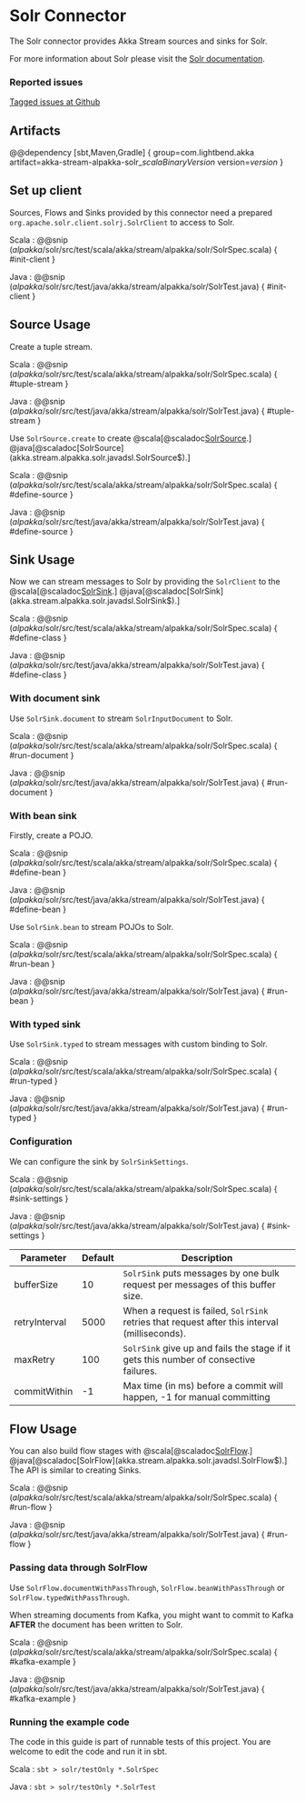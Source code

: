 # Solr Connector

The Solr connector provides Akka Stream sources and sinks for Solr.

For more information about Solr please visit the [Solr documentation](http://lucene.apache.org/solr/resources.html).


### Reported issues

[Tagged issues at Github](https://github.com/akka/alpakka/labels/p%3Asolr)


## Artifacts

@@dependency [sbt,Maven,Gradle] {
  group=com.lightbend.akka
  artifact=akka-stream-alpakka-solr_$scalaBinaryVersion$
  version=$version$
}

## Set up client

Sources, Flows and Sinks provided by this connector need a prepared `org.apache.solr.client.solrj.SolrClient` to
access to Solr.


Scala
: @@snip ($alpakka$/solr/src/test/scala/akka/stream/alpakka/solr/SolrSpec.scala) { #init-client }

Java
: @@snip ($alpakka$/solr/src/test/java/akka/stream/alpakka/solr/SolrTest.java) { #init-client }


## Source Usage

Create a tuple stream.

Scala
: @@snip ($alpakka$/solr/src/test/scala/akka/stream/alpakka/solr/SolrSpec.scala) { #tuple-stream }

Java
: @@snip ($alpakka$/solr/src/test/java/akka/stream/alpakka/solr/SolrTest.java) { #tuple-stream }


Use `SolrSource.create` to create 
@scala[@scaladoc[SolrSource](akka.stream.alpakka.solr.scaladsl.SolrSource$).]
@java[@scaladoc[SolrSource](akka.stream.alpakka.solr.javadsl.SolrSource$).]


Scala
: @@snip ($alpakka$/solr/src/test/scala/akka/stream/alpakka/solr/SolrSpec.scala) { #define-source }

Java
: @@snip ($alpakka$/solr/src/test/java/akka/stream/alpakka/solr/SolrTest.java) { #define-source }

## Sink Usage

Now we can stream messages to Solr by providing the `SolrClient` to the
@scala[@scaladoc[SolrSink](akka.stream.alpakka.solr.scaladsl.SolrSink$).]
@java[@scaladoc[SolrSink](akka.stream.alpakka.solr.javadsl.SolrSink$).]


Scala
: @@snip ($alpakka$/solr/src/test/scala/akka/stream/alpakka/solr/SolrSpec.scala) { #define-class }

Java
: @@snip ($alpakka$/solr/src/test/java/akka/stream/alpakka/solr/SolrTest.java) { #define-class }

### With document sink

Use `SolrSink.document` to stream `SolrInputDocument` to Solr.


Scala
: @@snip ($alpakka$/solr/src/test/scala/akka/stream/alpakka/solr/SolrSpec.scala) { #run-document }

Java
: @@snip ($alpakka$/solr/src/test/java/akka/stream/alpakka/solr/SolrTest.java) { #run-document }

### With bean sink

Firstly, create a POJO.

Scala
: @@snip ($alpakka$/solr/src/test/scala/akka/stream/alpakka/solr/SolrSpec.scala) { #define-bean }

Java
: @@snip ($alpakka$/solr/src/test/java/akka/stream/alpakka/solr/SolrTest.java) { #define-bean }

Use `SolrSink.bean` to stream POJOs to Solr.


Scala
: @@snip ($alpakka$/solr/src/test/scala/akka/stream/alpakka/solr/SolrSpec.scala) { #run-bean }

Java
: @@snip ($alpakka$/solr/src/test/java/akka/stream/alpakka/solr/SolrTest.java) { #run-bean }

### With typed sink

Use `SolrSink.typed` to stream messages with custom binding to Solr.


Scala
: @@snip ($alpakka$/solr/src/test/scala/akka/stream/alpakka/solr/SolrSpec.scala) { #run-typed }

Java
: @@snip ($alpakka$/solr/src/test/java/akka/stream/alpakka/solr/SolrTest.java) { #run-typed }

### Configuration

We can configure the sink by `SolrSinkSettings`.


Scala
: @@snip ($alpakka$/solr/src/test/scala/akka/stream/alpakka/solr/SolrSpec.scala) { #sink-settings }

Java
: @@snip ($alpakka$/solr/src/test/java/akka/stream/alpakka/solr/SolrTest.java) { #sink-settings }


| Parameter           | Default | Description                                                                                            |
| ------------------- | ------- | ------------------------------------------------------------------------------------------------------ |
| bufferSize          | 10      | `SolrSink` puts messages by one bulk request per messages of this buffer size.                |
| retryInterval       | 5000    | When a request is failed, `SolrSink` retries that request after this interval (milliseconds). |
| maxRetry            | 100     | `SolrSink` give up and fails the stage if it gets this number of consective failures.         | 
| commitWithin        | -1      | Max time (in ms) before a commit will happen, -1 for manual committing |

## Flow Usage

You can also build flow stages with
@scala[@scaladoc[SolrFlow](akka.stream.alpakka.solr.scaladsl.SolrFlow$).]
@java[@scaladoc[SolrFlow](akka.stream.alpakka.solr.javadsl.SolrFlow$).]
The API is similar to creating Sinks.

Scala
: @@snip ($alpakka$/solr/src/test/scala/akka/stream/alpakka/solr/SolrSpec.scala) { #run-flow }

Java
: @@snip ($alpakka$/solr/src/test/java/akka/stream/alpakka/solr/SolrTest.java) { #run-flow }

### Passing data through SolrFlow

Use `SolrFlow.documentWithPassThrough`, `SolrFlow.beanWithPassThrough` or `SolrFlow.typedWithPassThrough`.

When streaming documents from Kafka, you might want to commit to Kafka **AFTER** the document has been written to Solr.

Scala
: @@snip ($alpakka$/solr/src/test/scala/akka/stream/alpakka/solr/SolrSpec.scala) { #kafka-example }

Java
: @@snip ($alpakka$/solr/src/test/java/akka/stream/alpakka/solr/SolrTest.java) { #kafka-example }


### Running the example code

The code in this guide is part of runnable tests of this project. You are welcome to edit the code and run it in sbt.

Scala
:   ```
    sbt
    > solr/testOnly *.SolrSpec
    ```

Java
:   ```
    sbt
    > solr/testOnly *.SolrTest
    ```
